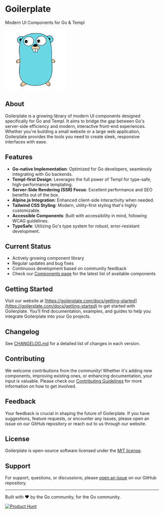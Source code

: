 # Goilerplate

Modern UI Components for Go & Templ

<img src="./assets/img/gopher.svg" alt="Goilerplate Logo" width="200"/>

## About

Goilerplate is a growing library of modern UI components designed specifically for Go and Templ. It aims to bridge the gap between Go's server-side efficiency and modern, interactive front-end experiences. Whether you're building a small website or a large web application, Goilerplate provides the tools you need to create sleek, responsive interfaces with ease.

## Features

- **Go-native Implementation**: Optimized for Go developers, seamlessly integrating with Go backends.
- **Templ-first Design**: Leverages the full power of Templ for type-safe, high-performance templating.
- **Server-Side Rendering (SSR) Focus**: Excellent performance and SEO benefits out of the box.
- **Alpine.js Integration**: Enhanced client-side interactivity when needed.
- **Tailwind CSS Styling**: Modern, utility-first styling that's highly customizable.
- **Accessible Components**: Built with accessibility in mind, following WCAG guidelines.
- **TypeSafe**: Utilizing Go's type system for robust, error-resistant development.

## Current Status

- Actively growing component library
- Regular updates and bug fixes
- Continuous development based on community feedback
- Check our [Components page](https://goilerplate.com/docs/components) for the latest list of available components

## Getting Started

Visit our website at [https://goilerplate.com/docs/getting-started](https://goilerplate.com/docs/getting-started) to get started with Goilerplate. You'll find documentation, examples, and guides to help you integrate Goilerplate into your Go projects.

## Changelog

See [CHANGELOG.md](CHANGELOG.md) for a detailed list of changes in each version.

## Contributing

We welcome contributions from the community! Whether it's adding new components, improving existing ones, or enhancing documentation, your input is valuable. Please check our [Contributing Guidelines](CONTRIBUTING.md) for more information on how to get involved.

## Feedback

Your feedback is crucial in shaping the future of Goilerplate. If you have suggestions, feature requests, or encounter any issues, please open an issue on our GitHub repository or reach out to us through our website.

## License

Goilerplate is open-source software licensed under the [MIT license](LICENSE).

## Support

For support, questions, or discussions, please [open an issue](https://github.com/axzilla/goilerplate/issues) on our GitHub repository.

---

Built with ❤️ by the Go community, for the Go community.

[![Product Hunt](https://api.producthunt.com/widgets/embed-image/v1/featured.svg?post_id=494295&theme=light)](https://www.producthunt.com/posts/goilerplate-1?utm_source=badge-featured&utm_medium=badge&utm_souce=badge-goilerplate-1)
